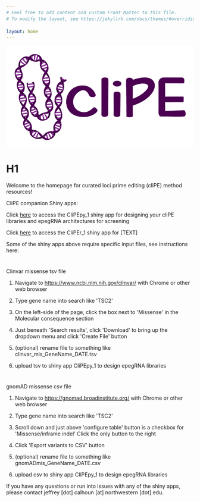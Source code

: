 ```yaml
---
# Feel free to add content and custom Front Matter to this file.
# To modify the layout, see https://jekyllrb.com/docs/themes/#overriding-theme-defaults

layout: home
---
```


![image](https://github.com/calhoujd/calhoujd.github.io/blob/0e6b672a17881c58173847783af4cb406863f881/cliPE_Logo_small-01.png?raw=true)

# H1
Welcome to the homepage for curated loci prime editing (cliPE) method resources!

CliPE companion Shiny apps:

Click [here](https://www.example.com) to access the CliPEpy_1 shiny app for designing your cliPE libraries and epegRNA architectures for screening

Click [here](https://www.example.com) to access the CliPEr_1 shiny app for [TEXT]

Some of the shiny apps above require specific input files, see instructions here:

#
Clinvar missense tsv file

1. Navigate to https://www.ncbi.nlm.nih.gov/clinvar/ with Chrome or other web browser

2. Type gene name into search like 'TSC2'

3. On the left-side of the page, click the box next to 'Missense' in the Molecular consequence section

4. Just beneath 'Search results', click 'Download' to bring up the dropdown menu and click 'Create File' button

5. (optional) rename file to something like clinvar_mis_GeneName_DATE.tsv

6. upload tsv to shiny app CliPEpy_1 to design epegRNA libraries

#
gnomAD missense csv file

1. Navigate to https://gnomad.broadinstitute.org/ with Chrome or other web browser

2. Type gene name into search like 'TSC2'

3. Scroll down and just above 'configure table' button is a checkbox for 'Missense/inframe indel' Click the only button to the right

4. Click 'Export variants to CSV' button

5. (optional) rename file to something like gnomADmis_GeneName_DATE.csv

6. upload csv to shiny app CliPEpy_1 to design epegRNA libraries

If you have any questions or run into issues with any of the shiny apps, please contact jeffrey [dot] calhoun [at] northwestern [dot] edu.</p>
